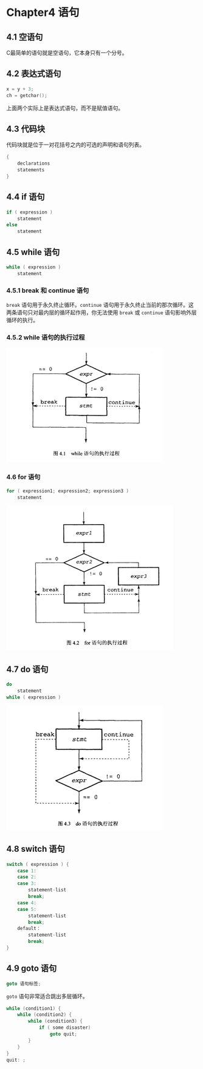 # Chapter4 语句

## 4.1 空语句

C最简单的语句就是空语句，它本身只有一个分号。

## 4.2 表达式语句

``` c
x = y + 3;
ch = getchar();
```

上面两个实际上是表达式语句，而不是赋值语句。

## 4.3 代码块

代码块就是位于一对花括号之内的可选的声明和语句列表。

``` c
{
    declarations
    statements
}
```

## 4.4 if 语句

``` c
if ( expression )
    statement
else
    statement
```

## 4.5 while 语句

``` c
while ( expression )
    statement
```

### 4.5.1 break 和 continue 语句

`break` 语句用于永久终止循环。`continue` 语句用于永久终止当前的那次循环。这两条语句只对最内层的循环起作用，你无法使用 `break` 或 `continue` 语句影响外层循环的执行。

### 4.5.2 while 语句的执行过程

![while 语句的执行过程](image/2019-04-06-16-04-46.png)

### 4.6 for 语句

``` c
for ( expression1; expression2; expression3 )
    statement
```

![for 语句的执行过程](image/2019-04-06-16-07-24.png)

## 4.7 do 语句

``` c
do
    statement
while ( expression )
```

![do 语句的执行过程](image/2019-04-06-16-09-32.png)

## 4.8 switch 语句

``` c
switch ( expression ) {
    case 1:
    case 2:
    case 3:
        statement-list
        break;
    case 4:
    case 5:
        statement-list
        break;
    default：
        statement-list
        break;
}
```

## 4.9 goto 语句

``` c
goto 语句标签;
```

`goto` 语句非常适合跳出多层循环。

``` c
while (condition1) {
    while (condition2) {
        while (condition3) {
            if ( some disaster)
                goto quit;
        }
    }
}
quit: ;
```
